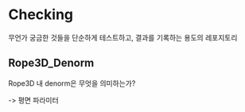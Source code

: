 # Checking

무언가 궁금한 것들을 단순하게 테스트하고, 결과를 기록하는 용도의 레포지토리

## Rope3D_Denorm

Rope3D 내 denorm은 무엇을 의미하는가?

 -> 평면 파라미터 